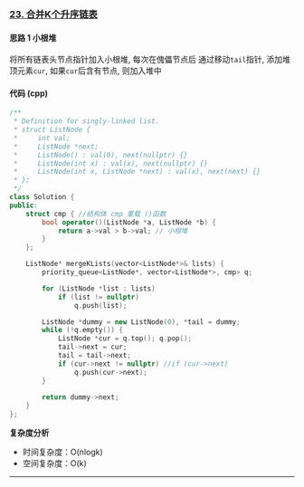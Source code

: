 ### [23. 合并K个升序链表](https://leetcode.cn/problems/merge-k-sorted-lists/)
#### 思路 1 小根堆
将所有链表头节点指针加入小根堆, 每次在傀儡节点后 通过移动`tail`指针, 添加堆顶元素`cur`, 如果`cur`后含有节点, 则加入堆中 
#### 代码 (cpp)
```cpp
/**
 * Definition for singly-linked list.
 * struct ListNode {
 *     int val;
 *     ListNode *next;
 *     ListNode() : val(0), next(nullptr) {}
 *     ListNode(int x) : val(x), next(nullptr) {}
 *     ListNode(int x, ListNode *next) : val(x), next(next) {}
 * };
 */
class Solution {
public:
    struct cmp { //结构体 cmp 重载 ()函数
        bool operator()(ListNode *a, ListNode *b) {
            return a->val > b->val; // 小根堆
        }
    };

    ListNode* mergeKLists(vector<ListNode*>& lists) {
        priority_queue<ListNode*, vector<ListNode*>, cmp> q;

        for (ListNode *list : lists) 
            if (list != nullptr)
                q.push(list);

        ListNode *dummy = new ListNode(0), *tail = dummy;
        while (!q.empty()) {
            ListNode *cur = q.top(); q.pop();
            tail->next = cur;
            tail = tail->next;
            if (cur->next != nullptr) //if (cur->next)
                q.push(cur->next);
        }
        
        return dummy->next;
    }
};
```
**复杂度分析**
- 时间复杂度：O(nlogk)
- 空间复杂度：O(k)
---